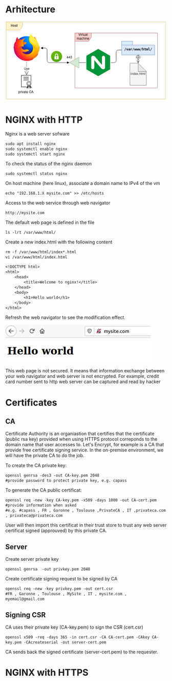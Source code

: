 # Arhitecture
![nginx-with-private-ca](./nginx-with-private-ca.png)

# NGINX with HTTP
Nginx is a web server sofware
```
sudo apt install nginx
sudo systemctl enable nginx
sudo systemctl start nginx
```
To check the status of the nginx daemon
```
sudo systemctl status nginx
```
On host machine (here linux), associate a domain name to IPv4 of the vm
```
echo "192.168.1.X mysite.com" >> /etc/hosts
```
Access to the web service through web navigator
```
http://mysite.com
```
The default web page is defined in the file
```
ls -lrt /var/www/html/
```
Create a new index.html with the following content
```
rm -f /var/www/html/index*.html
vi /var/www/html/index.html
```
```
<!DOCTYPE html>
<html>
    <head>
        <title>Welcome to nginx!</title>
    </head>
    <body>
        <h1>Hello world</h1>
    </body>
</html>

```
Refresh the web navigator to see the modification effect.

![nginx-with-private-ca](nginx-http.png)

This web page is not secured. It means that information exchange between your web navigator and web server is not encrypted.
For example, credit card number sent to http web server can be captured and read by hacker
# Certificates

## CA
Certificate Authority is an organiastion that certifies that the certificate (public rsa key) provided when using HTTPS protocol correponds to the domain name that user accesses to.
Let's Encrypt, for example is a CA that provide free certificate signing service.
In the on-premise environment, we will have the private CA to do the job.

To create the CA private key:
```
openssl genrsa -des3 -out CA-key.pem 2048
#provide password to protect private key, e.g. capass
```
To generate the CA public certificat:
```
openssl req -new -key CA-key.pem -x509 -days 1000 -out CA-cert.pem
#provide information when asked
#e.g. #capass , FR , Garonne , Toulouse ,PrivateCA , IT ,privateca.com , privateca@privateca.com
```
User will then import this certificat in their trust store to trust any web server certificat signed (approuved) by this private CA.

## Server
Create server private key
```
openssl genrsa  -out privkey.pem 2048
```
Create certificate signing request to be signed by CA
```
openssl req -new -key privkey.pem -out cert.csr
#FR , Garonne , Toulouse , MySite , IT , mysite.com , myemail@gmail.com
```

## Signing CSR
CA uses their private key (CA-key.pem) to sign the CSR (cert.csr)
```
openssl x509 -req -days 365 -in cert.csr -CA CA-cert.pem -CAkey CA-key.pem -CAcreateserial -out server-cert.pem 
```
CA sends back the signed certificate (server-cert.pem) to the requester.

# NGINX with HTTPS